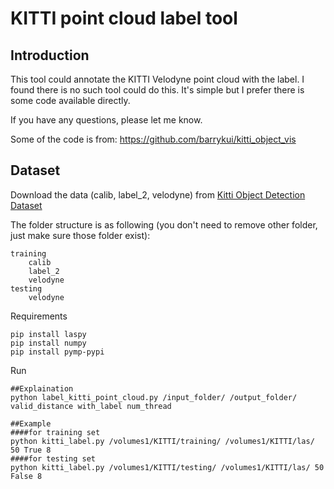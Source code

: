 # KITTI point cloud label tool

## Introduction

This tool could annotate the KITTI Velodyne point cloud with the label.
I found there is no such tool could do this.
It's simple but I prefer there is some code available directly.

If you have any questions, please let me know.

Some of the code is from: https://github.com/barrykui/kitti_object_vis

## Dataset

Download the data (calib, label\_2, velodyne) from [Kitti Object Detection Dataset](http://www.cvlibs.net/datasets/kitti/eval_object.php?obj_benchmark=3d)

The folder structure is as following (you don't need to remove other folder, just make sure those folder exist):
```
training
    calib
    label_2
    velodyne
testing
    velodyne
```
Requirements
```
pip install laspy
pip install numpy
pip install pymp-pypi
```
Run
```
##Explaination
python label_kitti_point_cloud.py /input_folder/ /output_folder/ valid_distance with_label num_thread

##Example
####for training set
python kitti_label.py /volumes1/KITTI/training/ /volumes1/KITTI/las/ 50 True 8
####for testing set
python kitti_label.py /volumes1/KITTI/testing/ /volumes1/KITTI/las/ 50 False 8
```
